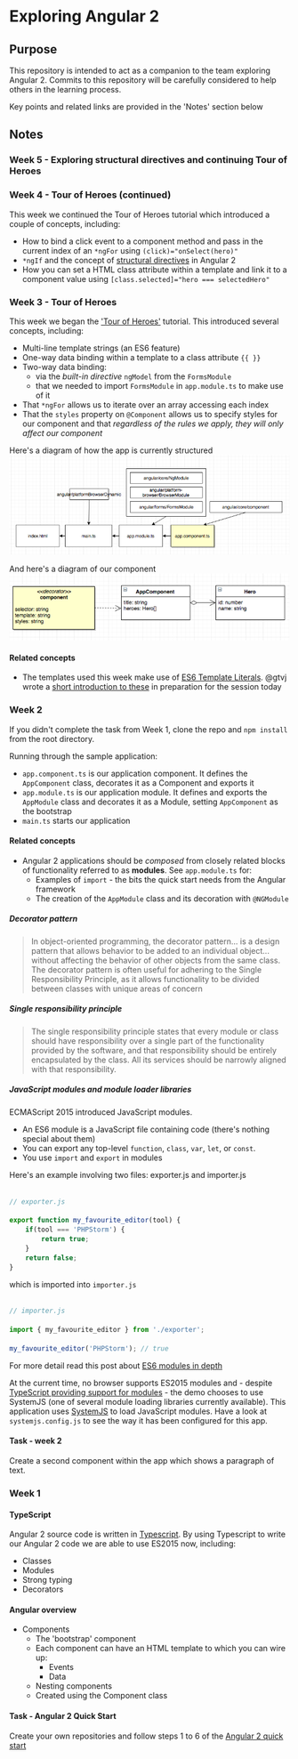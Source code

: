 # Exploring Angular 2

## Purpose

This repository is intended to act as a companion to the team exploring Angular 2. Commits to this repository will be carefully considered to help others in the learning process.

Key points and related links are provided in the 'Notes' section below

## Notes

### Week 5 - Exploring structural directives and continuing Tour of Heroes

### Week 4 - Tour of Heroes (continued)

This week we continued the Tour of Heroes tutorial which introduced a couple of concepts, including: 

* How to bind a click event to a component method and pass in the current index of an `*ngFor` using `(click)="onSelect(hero)"`
* `*ngIf` and the concept of [structural directives](https://angular.io/docs/ts/latest/guide/structural-directives.html) in Angular 2
* How you can set a HTML class attribute within a template and link it to a component value using `[class.selected]="hero === selectedHero"`


### Week 3 - Tour of Heroes

This week we began the ['Tour of Heroes'](https://angular.io/docs/ts/latest/tutorial/) tutorial. This introduced several concepts, including: 

* Multi-line template strings (an ES6 feature)
* One-way data binding within a template to a class attribute `{{ }}`
* Two-way data binding:
    * via the *built-in directive* `ngModel` from the `FormsModule` 
    * that we needed to import `FormsModule` in `app.module.ts` to make use of it
* That `*ngFor` allows us to iterate over an array accessing each index
* That the `styles` property on `@Component` allows us to specify styles for our component and that *regardless of the rules we apply, they will only affect our component*

Here's a diagram of how the app is currently structured ![Diagram of structure](images/diagram.png)

And here's a diagram of our component ![Diagram of component](images/component-diagram.png)

#### Related concepts

* The templates used this week make use of [ES6 Template Literals](https://developer.mozilla.org/en/docs/Web/JavaScript/Reference/Template_literals). @gtvj wrote a [short introduction to these](http://15volts.com/2016/10/11/simple-template-literals/) in preparation for the session today

### Week 2 

If you didn't complete the task from Week 1, clone the repo and `npm install` from the root directory.

Running through the sample application:

* `app.component.ts` is our application component. It defines the `AppComponent` class, decorates it as a Component and exports it
* `app.module.ts` is our application module. It defines and exports the `AppModule` class and decorates it as a Module, setting `AppComponent` as the bootstrap
* `main.ts` starts our application

#### Related concepts

* Angular 2 applications should be _composed_ from closely related blocks of functionality referred to as **modules**. See `app.module.ts` for:
    * Examples of `import` - the bits the quick start needs from the Angular framework
    * The creation of the `AppModule` class and its decoration with `@NGModule`

##### Decorator pattern

> In object-oriented programming, the decorator pattern... is a design pattern that allows behavior to be added to an individual object... without affecting the behavior of other objects from the same class. The decorator pattern is often useful for adhering to the Single Responsibility Principle, as it allows functionality to be divided between classes with unique areas of concern

##### Single responsibility principle

> The single responsibility principle states that every module or class should have responsibility over a single part of the functionality provided by the software, and that responsibility should be entirely encapsulated by the class. All its services should be narrowly aligned with that responsibility. 

##### JavaScript modules and module loader libraries

ECMAScript 2015 introduced JavaScript modules.

* An ES6 module is a JavaScript file containing code (there's nothing special about them)
* You can export any top-level `function`, `class`, `var`, `let`, or `const`.
* You use `import` and `export` in modules

Here's an example involving two files: exporter.js and importer.js

```javascript

// exporter.js

export function my_favourite_editor(tool) {
    if(tool === 'PHPStorm') {
        return true;
    }
    return false;
}

```

which is imported into `importer.js`

```javascript

// importer.js

import { my_favourite_editor } from './exporter';

my_favourite_editor('PHPStorm'); // true

```

For more detail read this post about [ES6 modules in depth](https://hacks.mozilla.org/2015/08/es6-in-depth-modules/)

At the current time, no browser supports ES2015 modules and - despite [TypeScript providing support for modules](https://www.typescriptlang.org/docs/handbook/modules.html) - the demo chooses to use SystemJS (one of several module loading libraries currently available). This application uses [SystemJS](https://github.com/systemjs/systemjs) to load JavaScript modules. Have a look at `systemjs.config.js` to see the way it has been configured for this app.

#### Task - week 2 

Create a second component within the app which shows a paragraph of text.

### Week 1

#### TypeScript

Angular 2 source code is written in [Typescript](https://www.typescriptlang.org/). By using Typescript to write our Angular 2 code we are able to use ES2015 now, including: 

* Classes
* Modules
* Strong typing
* Decorators

#### Angular overview

* Components
    * The 'bootstrap' component
    * Each component can have an HTML template to which you can wire up:
        * Events
        * Data
    * Nesting components
    * Created using the Component class
    
#### Task - Angular 2 Quick Start

Create your own repositories and follow steps 1 to 6 of the [Angular 2 quick start](https://angular.io/docs/ts/latest/quickstart.html)
